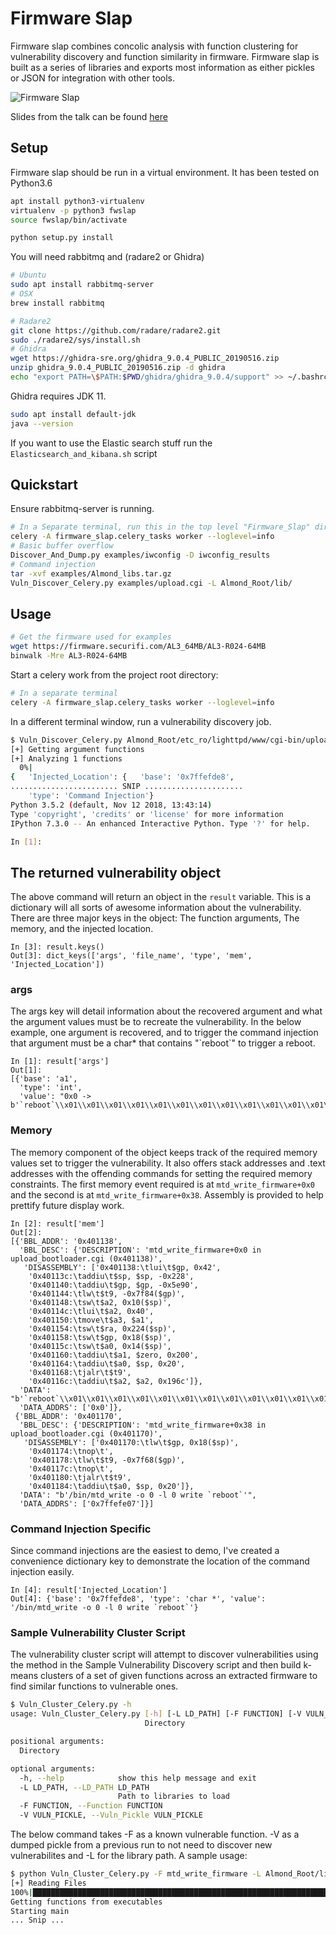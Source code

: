 # Firmware Slap

Firmware slap combines concolic analysis with function clustering for vulnerability discovery and function similarity in firmware. Firmware slap is built as a series of libraries and exports most information as either pickles or JSON for integration with other tools.

![Firmware Slap](https://i.imgur.com/fxIIogI.gif)

Slides from the talk can be found [here](https://media.defcon.org/DEF%20CON%2027/DEF%20CON%2027%20presentations/DEFCON-27-Christopher-Roberts-Firmware-Slap.pdf)

## Setup

Firmware slap should be run in a virtual environment. It has been tested on Python3.6
```bash
apt install python3-virtualenv
virtualenv -p python3 fwslap
source fwslap/bin/activate
```

```bash
python setup.py install
```

You will need rabbitmq and (radare2 or Ghidra)
```bash
# Ubuntu
sudo apt install rabbitmq-server
# OSX
brew install rabbitmq

# Radare2
git clone https://github.com/radare/radare2.git
sudo ./radare2/sys/install.sh
# Ghidra
wget https://ghidra-sre.org/ghidra_9.0.4_PUBLIC_20190516.zip
unzip ghidra_9.0.4_PUBLIC_20190516.zip -d ghidra
echo "export PATH=\$PATH:$PWD/ghidra/ghidra_9.0.4/support" >> ~/.bashrc
```

Ghidra requires JDK 11.
```bash
sudo apt install default-jdk
java --version
```

If you want to use the Elastic search stuff run the `Elasticsearch_and_kibana.sh` script

## Quickstart

Ensure rabbitmq-server is running.

```bash
# In a Separate terminal, run this in the top level "Firmware_Slap" directory
celery -A firmware_slap.celery_tasks worker --loglevel=info
# Basic buffer overflow
Discover_And_Dump.py examples/iwconfig -D iwconfig_results
# Command injection
tar -xvf examples/Almond_libs.tar.gz
Vuln_Discover_Celery.py examples/upload.cgi -L Almond_Root/lib/
```

## Usage

```bash
# Get the firmware used for examples
wget https://firmware.securifi.com/AL3_64MB/AL3-R024-64MB
binwalk -Mre AL3-R024-64MB
```

Start a celery work from the project root directory:
```bash
# In a separate terminal
celery -A firmware_slap.celery_tasks worker --loglevel=info
```

In a different terminal window, run a vulnerability discovery job.

```bash
$ Vuln_Discover_Celery.py Almond_Root/etc_ro/lighttpd/www/cgi-bin/upload_bootloader.cgi -L Almond_Root/lib/
[+] Getting argument functions
[+] Analyzing 1 functions
  0%|                                                                                                                                                                                                                                   | 0/1 [00:01<?, ?it/s]
{   'Injected_Location': {   'base': '0x7ffefde8',
........................ SNIP ......................
    'type': 'Command Injection'}
Python 3.5.2 (default, Nov 12 2018, 13:43:14) 
Type 'copyright', 'credits' or 'license' for more information
IPython 7.3.0 -- An enhanced Interactive Python. Type '?' for help.

In [1]: 
```

## The returned vulnerability object

The above command will return an object in the `result` variable. This is a dictionary will all sorts of awesome information about the vulnerability. There are three major keys in the object: The function arguments, The memory, and the injected location.
```
In [3]: result.keys()                                                                                 
Out[3]: dict_keys(['args', 'file_name', 'type', 'mem', 'Injected_Location'])
```
### args
The args key will detail information about the recovered argument and what the argument values must be to recreate the vulnerability. In the below example, one argument is recovered, and to trigger the command injection that argument must be a char* that contains "\`reboot\`" to trigger a reboot.
```
In [1]: result['args']                                                           
Out[1]: 
[{'base': 'a1',
  'type': 'int',
  'value': "0x0 -> b'`reboot`\\x01\\x01\\x01\\x01\\x01\\x01\\x01\\x01\\x01\\x01\\x01\\x01\\x01\\x01\\x01\\x01\\x01\\x01\\x01\\x01\\x01\\x01\\x01\\x01\\x01\\x01\\x01\\x01\\x01\\x01\\x01\\x01\\x01\\x01\\x01\\x01\\x01\\x01\\x01\\x01\\x01\\x01\\x01\\x01\\x01\\x01\\x01\\x01\\x01\\x01\\x01\\x00'"}]
```

### Memory
The memory component of the object keeps track of the required memory values set to trigger the vulnerability. It also offers stack addresses and .text addresses with the offending commands for setting the required memory constraints. The first memory event required is at `mtd_write_firmware+0x0` and the second is at `mtd_write_firmware+0x38`. Assembly is provided to help prettify future display work.
```
In [2]: result['mem']                                                                   
Out[2]: 
[{'BBL_ADDR': '0x401138',
  'BBL_DESC': {'DESCRIPTION': 'mtd_write_firmware+0x0 in upload_bootloader.cgi (0x401138)',
   'DISASSEMBLY': ['0x401138:\tlui\t$gp, 0x42',
    '0x40113c:\taddiu\t$sp, $sp, -0x228',
    '0x401140:\taddiu\t$gp, $gp, -0x5e90',
    '0x401144:\tlw\t$t9, -0x7f84($gp)',
    '0x401148:\tsw\t$a2, 0x10($sp)',
    '0x40114c:\tlui\t$a2, 0x40',
    '0x401150:\tmove\t$a3, $a1',
    '0x401154:\tsw\t$ra, 0x224($sp)',
    '0x401158:\tsw\t$gp, 0x18($sp)',
    '0x40115c:\tsw\t$a0, 0x14($sp)',
    '0x401160:\taddiu\t$a1, $zero, 0x200',
    '0x401164:\taddiu\t$a0, $sp, 0x20',
    '0x401168:\tjalr\t$t9',
    '0x40116c:\taddiu\t$a2, $a2, 0x196c']},
  'DATA': "b'`reboot`\\x01\\x01\\x01\\x01\\x01\\x01\\x01\\x01\\x01\\x01\\x01\\x01\\x01\\x01\\x01\\x01\\x01\\x01\\x01\\x01\\x01\\x01\\x01\\x01\\x01\\x01\\x01\\x01\\x01\\x01\\x01\\x01\\x01\\x01\\x01\\x01\\x01\\x01\\x01\\x01\\x01\\x01\\x01\\x01\\x01\\x01\\x01\\x01\\x01\\x01\\x01\\x00\\x00\\x00\\x00\\x00\\x00\\x00\\x00\\x00\\x00\\x00\\x00\\x00\\x00\\x00\\x00\\x00\\x00\\x00\\x00\\x00\\x00\\x00\\x00\\x00\\x00\\x00\\x00\\x00\\x00\\x00\\x00\\x00\\x00\\x00\\x00\\x00\\x00\\x00\\x00\\x00\\x00\\x00\\x00\\x00\\x00\\x00\\x00\\x00\\x00\\x00\\x00\\x00\\x00\\x00\\x00\\x00\\x00\\x00\\x00\\x00\\x00\\x00\\x00\\x00\\x00\\x00\\x00\\x00\\x00\\x00\\x00\\x00\\x00\\x00\\x00\\x00\\x00\\x00\\x00\\x00\\x00\\x00\\x00\\x00\\x00\\x00\\x00\\x00\\x00\\x00\\x00\\x00\\x00\\x00\\x00\\x00\\x00\\x00\\x00\\x00\\x00\\x00\\x00\\x00\\x00\\x00\\x00\\x00\\x00\\x00\\x00\\x00\\x00\\x00\\x00\\x00\\x00\\x00\\x00\\x00\\x00\\x00\\x00\\x00\\x00\\x00\\x00\\x00\\x00\\x00\\x00\\x00\\x00\\x00\\x00\\x00\\x00\\x00\\x00\\x00\\x00\\x00\\x00\\x00\\x00\\x00\\x00\\x00\\x00\\x00\\x00\\x00\\x00\\x00\\x00\\x00\\x00\\x00\\x00\\x00\\x00\\x00\\x00\\x00\\x00\\x00\\x00\\x00\\x00\\x00\\x00\\x00\\x00\\x00\\x00\\x00\\x00\\x00\\x00\\x00\\x00\\x00\\x00\\x00\\x00\\x00\\x00\\x00\\x00\\x00\\x00\\x00\\x00\\x00\\x00\\x00'",
  'DATA_ADDRS': ['0x0']},
 {'BBL_ADDR': '0x401170',
  'BBL_DESC': {'DESCRIPTION': 'mtd_write_firmware+0x38 in upload_bootloader.cgi (0x401170)',
   'DISASSEMBLY': ['0x401170:\tlw\t$gp, 0x18($sp)',
    '0x401174:\tnop\t',
    '0x401178:\tlw\t$t9, -0x7f68($gp)',
    '0x40117c:\tnop\t',
    '0x401180:\tjalr\t$t9',
    '0x401184:\taddiu\t$a0, $sp, 0x20']},
  'DATA': "b'/bin/mtd_write -o 0 -l 0 write `reboot`'",
  'DATA_ADDRS': ['0x7ffefe07']}]
```
### Command Injection Specific
Since command injections are the easiest to demo, I've created a convenience dictionary key to demonstrate the location of the command injection easily.
```
In [4]: result['Injected_Location']                                                                      
Out[4]: {'base': '0x7ffefde8', 'type': 'char *', 'value': '/bin/mtd_write -o 0 -l 0 write `reboot`'}
```

### Sample Vulnerability Cluster Script
The vulnerability cluster script will attempt to discover vulnerabilities using the method in the Sample Vulnerability Discovery script and then build k-means clusters of a set of given functions across an extracted firmware to find similar functions to vulnerable ones.
```bash
$ Vuln_Cluster_Celery.py -h
usage: Vuln_Cluster_Celery.py [-h] [-L LD_PATH] [-F FUNCTION] [-V VULN_PICKLE]
                              Directory

positional arguments:
  Directory

optional arguments:
  -h, --help            show this help message and exit
  -L LD_PATH, --LD_PATH LD_PATH
                        Path to libraries to load
  -F FUNCTION, --Function FUNCTION
  -V VULN_PICKLE, --Vuln_Pickle VULN_PICKLE

```
The below command takes -F as a known vulnerable function. -V as a dumped pickle from a previous run  to not need to discover new vulnerabilites and -L for the library path.
A sample usage:

```bash
$ python Vuln_Cluster_Celery.py -F mtd_write_firmware -L Almond_Root/lib/ Almond_Root/etc_ro/lighttpd/www/cgi-bin/
[+] Reading Files
100%|███████████████████████████████████████████████████████████████████████████████████████████████████████████████████████████████████████████████████████████████████████████████████████████████████████████████████████████| 1/1 [00:00<00:00,  2.80it/s]
Getting functions from executables
Starting main
... Snip ...

```
 
